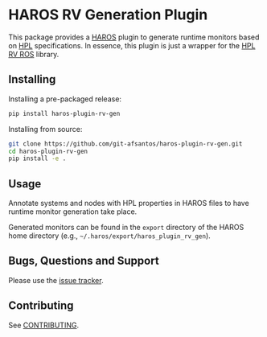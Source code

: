 # HAROS RV Generation Plugin

This package provides a [HAROS](https://github.com/git-afsantos/haros) plugin to generate runtime monitors based on [HPL](https://github.com/git-afsantos/hpl-specs) specifications.
In essence, this plugin is just a wrapper for the [HPL RV ROS](https://github.com/HAROS-framework/hpl-rv-ros) library.

## Installing

Installing a pre-packaged release:

```bash
pip install haros-plugin-rv-gen
```

Installing from source:

```bash
git clone https://github.com/git-afsantos/haros-plugin-rv-gen.git
cd haros-plugin-rv-gen
pip install -e .
```

## Usage

Annotate systems and nodes with HPL properties in HAROS files to have runtime monitor generation take place.

Generated monitors can be found in the `export` directory of the HAROS home directory (e.g., `~/.haros/export/haros_plugin_rv_gen`).

## Bugs, Questions and Support

Please use the [issue tracker](https://github.com/git-afsantos/haros-plugin-rv-gen/issues).

## Contributing

See [CONTRIBUTING](./CONTRIBUTING.md).
